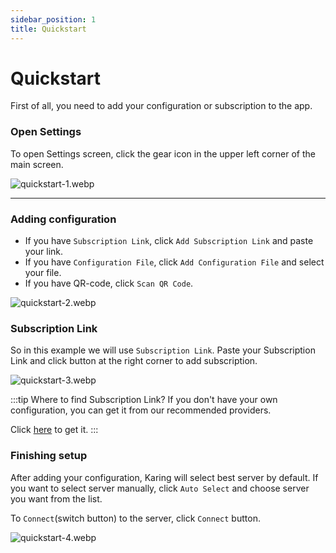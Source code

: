 ```yaml
---
sidebar_position: 1
title: Quickstart
---
```


# Quickstart
First of all, you need to add your configuration or subscription to the app.

### Open Settings

To open Settings screen, click the gear icon in the upper left corner of the main screen.

![quickstart-1.webp](./img/quickstart-1.webp#center)

---

### Adding configuration

- If you have `Subscription Link`, click `Add Subscription Link` and paste your link.
- If you have `Configuration File`, click `Add Configuration File` and select your file.
- If you have QR-code, click `Scan QR Code`.

![quickstart-2.webp](./img/quickstart-2.webp#center)

### Subscription Link

So in this example we will use `Subscription Link`.
Paste your Subscription Link and click button at the right corner to add subscription.

![quickstart-3.webp](./img/quickstart-3.webp#center)

:::tip Where to find Subscription Link?
If you don't have your own configuration, you can get it from our recommended providers.

Click [here](https://outpost.karing.app/isp?r_c=en) to get it.
:::

### Finishing setup

After adding your configuration, Karing will select best server by default.
If you want to select server manually, click `Auto Select` and choose server you want from the list.

To `Connect`(switch button) to the server, click `Connect` button.

![quickstart-4.webp](./img/quickstart-4.webp#center)



